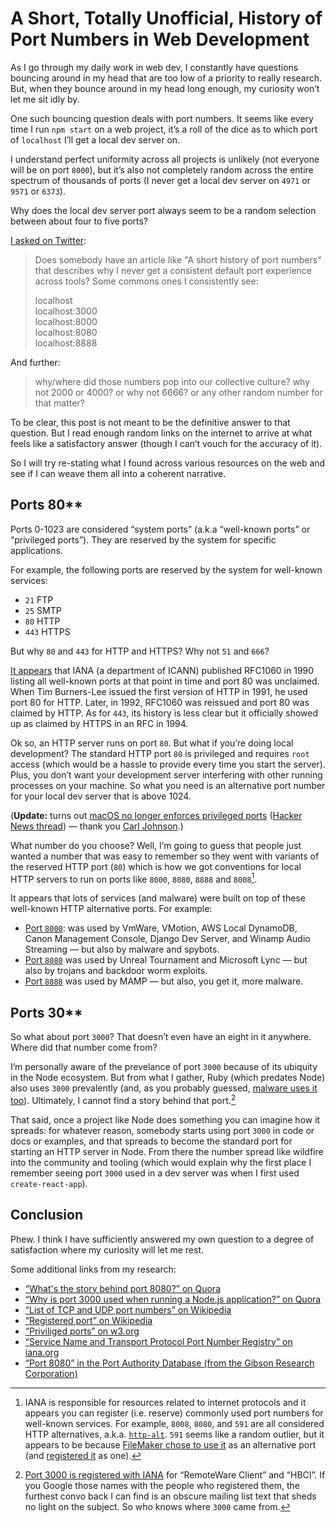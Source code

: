 # A Short, Totally Unofficial, History of Port Numbers in Web Development

As I go through my daily work in web dev, I constantly have questions bouncing around in my head that are too low of a priority to really research. But, when they bounce around in my head long enough, my curiosity won’t let me sit idly by.

One such bouncing question deals with port numbers. It seems like every time I run  `npm start` on a web project, it’s a roll of the dice as to which port of `localhost` I’ll get a local dev server on.

I understand perfect uniformity across all projects is unlikely (not everyone will be on port `8000`), but it’s also not completely random across the entire spectrum of thousands of ports (I never get a local dev server on `4971` or `9571` or `6373`).

Why does the local dev server port always seem to be a random selection between about four to five ports?

[I asked on Twitter](https://twitter.com/jimniels/status/1598436595421663237):

> Does somebody have an article like "A short history of port numbers" that describes why I never get a consistent default port experience across tools? Some commons ones I consistently see:
>
> localhost  
> localhost:3000  
> localhost:8000  
> localhost:8080  
> localhost:8888

And further:

> why/where did those numbers pop into our collective culture? why not 2000 or 4000? or why not 6666? or any other random number for that matter?

To be clear, this post is not meant to be the definitive answer to that question. But I read enough random links on the internet to arrive at what feels like a satisfactory answer (though I can’t vouch for the accuracy of it).

So I will try re-stating what I found across various resources on the web and see if I can weave them all into a coherent narrative.

## Ports 80**

Ports 0-1023 are considered “system ports” (a.k.a “well-known ports” or “privileged ports”). They are reserved by the system for specific applications.

For example, the following ports are reserved by the system for well-known services:

- `21` FTP
- `25` SMTP
- `80` HTTP
- `443` HTTPS

But why `80` and `443` for HTTP and HTTPS? Why not `51` and `666`?

[It appears](https://www.howtogeek.com/233383/why-was-80-chosen-as-the-default-http-port-and-443-as-the-default-https-port/) that IANA (a department of ICANN) published RFC1060 in 1990 listing all well-known ports at that point in time and port 80 was unclaimed. When Tim Burners-Lee issued the first version of HTTP in 1991, he used port 80 for HTTP. Later, in 1992, RFC1060 was reissued and port 80 was claimed by HTTP. As for `443`, its history is less clear but it officially showed up as claimed by HTTPS in an RFC in 1994.

Ok so, an HTTP server runs on port `80`. But what if you’re doing local development? The standard HTTP port `80` is privileged and requires `root` access (which would be a hassle to provide every time you start the server). Plus, you don’t want your development server interfering with other running processes on your machine. So what you need is an alternative port number for your local dev server that is above 1024.

(**Update:** turns out [macOS no longer enforces privileged ports](https://developer.apple.com/forums/thread/674179) ([Hacker News thread](https://news.ycombinator.com/item?id=18302380)) — thank you [Carl Johnson](https://mastodon.social/@carlmjohnson/109740040734781379).)

What number do you choose? Well, I’m going to guess that people just wanted a number that was easy to remember so they went with variants of the reserved HTTP port (`80`) which is how we got conventions for local HTTP servers to run on ports like `8000`, `8080`, `8888` and `8008`[^1]. 

It appears that lots of services (and malware) were built on top of these well-known HTTP alternative ports. For example:

- [Port `8000`](https://www.speedguide.net/port.php?port=8000): was used by VmWare, VMotion, AWS Local DynamoDB, Canon Management Console, Django Dev Server, and Winamp Audio Streaming — but also by malware and spybots.
- [Port `8080`](https://www.speedguide.net/port.php?port=8080) was used by Unreal Tournament and Microsoft Lync — but also by trojans and backdoor worm exploits.
- [Port `8888`](https://www.speedguide.net/port.php?port=8888) was used by MAMP — but also, you get it, more malware.

## Ports 30**

So what about port `3000`? That doesn’t even have an eight in it anywhere. Where did that number come from?

I’m personally aware of the prevelance of port `3000` because of its ubiquity in the Node ecosystem. But from what I gather, Ruby (which predates Node) also uses `3000` prevalently (and, as you probably guessed, [malware uses it too](https://www.speedguide.net/port.php?port=3000)). Ultimately, I cannot find a story behind that port.[^2]

That said, once a project like Node does something you can imagine how it spreads: for whatever reason, somebody starts using port `3000` in code or docs or examples, and that spreads to become the standard port for starting an HTTP server in Node. From there the number spread like wildfire into the community and tooling (which would explain why the first place I remember seeing port `3000` used in a dev server was when I first used `create-react-app`).

## Conclusion

Phew. I think I have sufficiently answered my own question to a degree of satisfaction where my curiosity will let me rest.

Some additional links from my research:

- [“What's the story behind port 8080?” on Quora](https://www.quora.com/Whats-the-story-behind-port-8080)
- [“Why is port 3000 used when running a Node.js application?” on Quora](https://www.quora.com/Why-is-port-3000-used-when-running-a-Node-js-application)
- [“List of TCP and UDP port numbers” on Wikipedia](https://en.wikipedia.org/wiki/List_of_TCP_and_UDP_port_numbers)
- [“Registered port” on Wikipedia](https://en.wikipedia.org/wiki/Registered_port)
- [“Priviliged ports” on w3.org](https://www.w3.org/Daemon/User/Installation/PrivilegedPorts.html)
- [“Service Name and Transport Protocol Port Number Registry” on iana.org](https://www.iana.org/assignments/service-names-port-numbers/service-names-port-numbers.xhtml?page=109)
- [“Port 8080” in the Port Authority Database (from the Gibson Research Corporation)](https://www.grc.com/port_8080.htm)

[^1]: IANA is responsible for resources related to internet protocols and it appears you can register (i.e. reserve) commonly used port numbers for well-known services. For example, `8008`, `8080`, and `591` are all considered HTTP alternatives, a.k.a. [`http-alt`](https://www.iana.org/assignments/service-names-port-numbers/service-names-port-numbers.xhtml?search=http-alt). `591` seems like a random outlier, but it appears to be because [FileMaker chose to use it](https://www.speedguide.net/port.php?port=591) as an alternative port (and [registered it](https://community.claris.com/en/s/article/Specifying-a-port-number-for-Instant-Web-Publishing-1503692906237) as one).
[^2]: [Port 3000 is registered with IANA](https://www.iana.org/assignments/service-names-port-numbers/service-names-port-numbers.xhtml?search=3000) for “RemoteWare Client” and “HBCI”. If you Google those names with the people who registered them, the furthest convo back I can find is an obscure mailing list text that sheds no light on the subject. So who knows where `3000` came from.